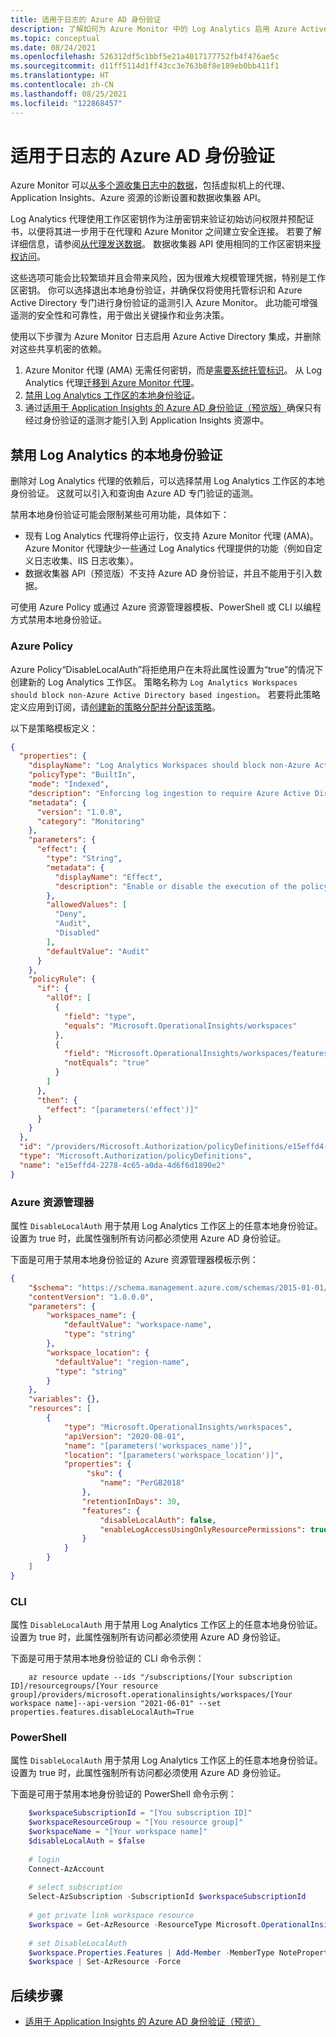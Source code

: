 ```yaml
---
title: 适用于日志的 Azure AD 身份验证
description: 了解如何为 Azure Monitor 中的 Log Analytics 启用 Azure Active Directory (Azure AD) 身份验证。
ms.topic: conceptual
ms.date: 08/24/2021
ms.openlocfilehash: 526312df5c1bbf5e21a4017177752fb4f476ae5c
ms.sourcegitcommit: d11ff5114d1ff43cc3e763b8f8e189eb0bb411f1
ms.translationtype: HT
ms.contentlocale: zh-CN
ms.lasthandoff: 08/25/2021
ms.locfileid: "122868457"
---
```

# <a name="azure-ad-authentication-for-logs"></a>适用于日志的 Azure AD 身份验证

Azure Monitor 可以[从多个源收集日志中的数据](data-platform-logs.md#data-collection)，包括虚拟机上的代理、Application Insights、Azure 资源的诊断设置和数据收集器 API。

Log Analytics 代理使用工作区密钥作为注册密钥来验证初始访问权限并预配证书，以便将其进一步用于在代理和 Azure Monitor 之间建立安全连接。 若要了解详细信息，请参阅[从代理发送数据](data-security.md#2-send-data-from-agents)。 数据收集器 API 使用相同的工作区密钥来[授权访问](data-collector-api.md#authorization)。

这些选项可能会比较繁琐并且会带来风险，因为很难大规模管理凭据，特别是工作区密钥。 你可以选择退出本地身份验证，并确保仅将使用托管标识和 Azure Active Directory 专门进行身份验证的遥测引入 Azure Monitor。 此功能可增强遥测的安全性和可靠性，用于做出关键操作和业务决策。

使用以下步骤为 Azure Monitor 日志启用 Azure Active Directory 集成，并删除对这些共享机密的依赖。

1. Azure Monitor 代理 (AMA) 无需任何密钥，而是[需要系统托管标识](../agents/azure-monitor-agent-overview.md#security)。 从 Log Analytics 代理[迁移到 Azure Monitor 代理](../agents/azure-monitor-agent-migration.md)。
2. [禁用 Log Analytics 工作区的本地身份验证](#disable-local-authentication-for-log-analytics)。
3. 通过[适用于 Application Insights 的 Azure AD 身份验证（预览版）](../app/azure-ad-authentication.md)确保只有经过身份验证的遥测才能引入到 Application Insights 资源中。

## <a name="disable-local-authentication-for-log-analytics"></a>禁用 Log Analytics 的本地身份验证

删除对 Log Analytics 代理的依赖后，可以选择禁用 Log Analytics 工作区的本地身份验证。 这就可以引入和查询由 Azure AD 专门验证的遥测。

禁用本地身份验证可能会限制某些可用功能，具体如下：

- 现有 Log Analytics 代理将停止运行，仅支持 Azure Monitor 代理 (AMA)。 Azure Monitor 代理缺少一些通过 Log Analytics 代理提供的功能（例如自定义日志收集、IIS 日志收集）。
- 数据收集器 API（预览版）不支持 Azure AD 身份验证，并且不能用于引入数据。

可使用 Azure Policy 或通过 Azure 资源管理器模板、PowerShell 或 CLI 以编程方式禁用本地身份验证。

### <a name="azure-policy"></a>Azure Policy

Azure Policy“DisableLocalAuth”将拒绝用户在未将此属性设置为“true”的情况下创建新的 Log Analytics 工作区。 策略名称为 `Log Analytics Workspaces should block non-Azure Active Directory based ingestion`。 若要将此策略定义应用到订阅，请[创建新的策略分配并分配该策略](../../governance/policy/assign-policy-portal.md)。 

以下是策略模板定义：

```json
{
  "properties": {
    "displayName": "Log Analytics Workspaces should block non-Azure Active Directory based ingestion.",
    "policyType": "BuiltIn",
    "mode": "Indexed",
    "description": "Enforcing log ingestion to require Azure Active Directory authentication prevents unauthenticated logs from an attacker which could lead to incorrect status, false alerts, and incorrect logs stored in the system.",
    "metadata": {
      "version": "1.0.0",
      "category": "Monitoring"
    },
    "parameters": {
      "effect": {
        "type": "String",
        "metadata": {
          "displayName": "Effect",
          "description": "Enable or disable the execution of the policy"
        },
        "allowedValues": [
          "Deny",
          "Audit",
          "Disabled"
        ],
        "defaultValue": "Audit"
      }
    },
    "policyRule": {
      "if": {
        "allOf": [
          {
            "field": "type",
            "equals": "Microsoft.OperationalInsights/workspaces"
          },
          {
            "field": "Microsoft.OperationalInsights/workspaces/features.disableLocalAuth",
            "notEquals": "true"
          }
        ]
      },
      "then": {
        "effect": "[parameters('effect')]"
      }
    }
  },
  "id": "/providers/Microsoft.Authorization/policyDefinitions/e15effd4-2278-4c65-a0da-4d6f6d1890e2",
  "type": "Microsoft.Authorization/policyDefinitions",
  "name": "e15effd4-2278-4c65-a0da-4d6f6d1890e2"
}
```

### <a name="azure-resource-manager"></a>Azure 资源管理器

属性 `DisableLocalAuth` 用于禁用 Log Analytics 工作区上的任意本地身份验证。 设置为 true 时，此属性强制所有访问都必须使用 Azure AD 身份验证。 

下面是可用于禁用本地身份验证的 Azure 资源管理器模板示例：

```json
{
    "$schema": "https://schema.management.azure.com/schemas/2015-01-01/deploymentTemplate.json",
    "contentVersion": "1.0.0.0",
    "parameters": {
        "workspaces_name": {
            "defaultValue": "workspace-name",
            "type": "string"
        },
        "workspace_location": {
          "defaultValue": "region-name",
          "type": "string"
        }
    },
    "variables": {},
    "resources": [
        {
            "type": "Microsoft.OperationalInsights/workspaces",
            "apiVersion": "2020-08-01",
            "name": "[parameters('workspaces_name')]",
            "location": "[parameters('workspace_location')]",
            "properties": {
                 "sku": {
                    "name": "PerGB2018"
                },
                "retentionInDays": 30,
                "features": {
                    "disableLocalAuth": false,
                    "enableLogAccessUsingOnlyResourcePermissions": true
                }
            }
        }
    ]
}

```


### <a name="cli"></a>CLI

属性 `DisableLocalAuth` 用于禁用 Log Analytics 工作区上的任意本地身份验证。 设置为 true 时，此属性强制所有访问都必须使用 Azure AD 身份验证。 

下面是可用于禁用本地身份验证的 CLI 命令示例：

```azurecli
    az resource update --ids "/subscriptions/[Your subscription ID]/resourcegroups/[Your resource group]/providers/microsoft.operationalinsights/workspaces/[Your workspace name]--api-version "2021-06-01" --set properties.features.disableLocalAuth=True
```

### <a name="powershell"></a>PowerShell

属性 `DisableLocalAuth` 用于禁用 Log Analytics 工作区上的任意本地身份验证。 设置为 true 时，此属性强制所有访问都必须使用 Azure AD 身份验证。 

下面是可用于禁用本地身份验证的 PowerShell 命令示例：

```powershell
    $workspaceSubscriptionId = "[You subscription ID]"
    $workspaceResourceGroup = "[You resource group]"
    $workspaceName = "[Your workspace name]"
    $disableLocalAuth = $false
    
    # login
    Connect-AzAccount
    
    # select subscription
    Select-AzSubscription -SubscriptionId $workspaceSubscriptionId
    
    # get private link workspace resource
    $workspace = Get-AzResource -ResourceType Microsoft.OperationalInsights/workspaces -ResourceGroupName $workspaceResourceGroup -ResourceName $workspaceName -ApiVersion "2021-06-01"
    
    # set DisableLocalAuth
    $workspace.Properties.Features | Add-Member -MemberType NoteProperty -Name DisableLocalAuth -Value $disableLocalAuth -Force
    $workspace | Set-AzResource -Force
```

## <a name="next-steps"></a>后续步骤
* [适用于 Application Insights 的 Azure AD 身份验证（预览）](../app/azure-ad-authentication.md)